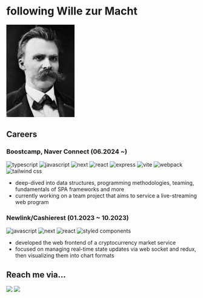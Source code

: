 # following Wille zur Macht

<img width="180" src="https://github.com/WilleLee/docs/blob/main/assets/Nietzsche%20187a.jpg?raw=true" />


<!-- 📝 [개발이력서](https://vanilla-wizard-5ea.notion.site/Readable-Code-Stable-Maintenance-1620cf204dbf49ac988e1d9337d7b341) -->

## Careers

### Boostcamp, Naver Connect (06.2024 ~)

![typescript](https://img.shields.io/badge/TypeScript-3178C6?style=flat-square&logo=TypeScript&logoColor=FFFFFF)
![javascript](https://img.shields.io/badge/JavaScript-F7DF1E?style=flat-square&logo=JavaScript&logoColor=000000)
![next](https://img.shields.io/badge/Next-000000?style=flat-square&logo=Next.js&logoColor=FFFFFF)
![react](https://img.shields.io/badge/React-61DAFB?style=flat-square&logo=React&logoColor=000000)
![express](https://img.shields.io/badge/Express-000000?style=flat-square&logo=Express&logoColor=FFFFFF)
![vite](https://img.shields.io/badge/Vite-646CFF?style=flat-square&logo=Vite&logoColor=FFFFFF)
![webpack](https://img.shields.io/badge/Webpack-8DD6F9?style=flat-square&logo=Webpack&logoColor=000000)
![tailwind css](https://img.shields.io/badge/TailwindCSS-06B6D4?style=flat-square&logo=tailwindcss&logoColor=FFFFFF)

- deep-dived into data structures, programming methodologies, teaming, fundamentals of SPA frameworks and more
- currently working on a team project that aims to service a live-streaming web program

### Newlink/Cashierest (01.2023 ~ 10.2023)

![javascript](https://img.shields.io/badge/JavaScript-F7DF1E?style=flat-square&logo=JavaScript&logoColor=000000)
![next](https://img.shields.io/badge/Next-000000?style=flat-square&logo=Next.js&logoColor=FFFFFF)
![react](https://img.shields.io/badge/React-61DAFB?style=flat-square&logo=React&logoColor=000000)
![styled components](https://img.shields.io/badge/StyledComponents-DB7093?style=flat-square&logo=StyledComponents&logoColor=FFFFFF)

- developed the web frontend of a cryptocurrency market service
- focused on managing real-time state updates via web socket and redux, then visualizing them into chart formats

<!--
next
![next](https://img.shields.io/badge/Next-000000?style=flat-square&logo=Next.js&logoColor=FFFFFF)
react
![react](https://img.shields.io/badge/React-61DAFB?style=flat-square&logo=React&logoColor=000000)
css
![css](https://img.shields.io/badge/CSS-1572B6?style=flat-square&logo=CSS3&logoColor=FFFFFF)
javascript
![javascript](https://img.shields.io/badge/JavaScript-F7DF1E?style=flat-square&logo=JavaScript&logoColor=000000)
typescript
![typescript](https://img.shields.io/badge/TypeScript-3178C6?style=flat-square&logo=TypeScript&logoColor=FFFFFF)
@emotion
![emotion](https://img.shields.io/badge/@emotion-DB7093?style=flat-square&logoColor=FFFFFF)
vite
![vite](https://img.shields.io/badge/Vite-646CFF?style=flat-square&logo=Vite&logoColor=FFFFFF)
MongoDB
![mongo database](https://img.shields.io/badge/MongoDB-47A248?style=flat-square&logo=MongoDB&logoColor=FFFFFF)
recoil
![recoil](https://img.shields.io/badge/Recoil-3578E5?style=flat-square&logo=Recoil&logoColor=FFFFFF)
zustand
![zustand](https://img.shields.io/badge/Zustand-453F39?style=flat-square&logoColor=FFFFFF)
swr
![swr](https://img.shields.io/badge/SWR-000000?style=flat-square&logo=SWR&logoColor=FFFFFF)
vitest
![vitest](https://img.shields.io/badge/Vitest-6E9F18?style=flat-square&logo=Vitest&logoColor=FFFFFF)
vercel
![vercel](https://img.shields.io/badge/Vercel-000000?style=flat-square&logo=Vercel&logoColor=FFFFFF)
github actions
![github actions](https://img.shields.io/badge/Actions-2088FF?style=flat-square&logo=githubactions&logoColor=FFFFFF)
tailwind css
![tailwind css](https://img.shields.io/badge/TailwindCSS-06B6D4?style=flat-square&logo=tailwindcss&logoColor=FFFFFF)

#2088FF

-->

<!--
---

### What I use

Languages | Speciality
|---|---|
![a](https://img.shields.io/badge/JavaScript-F7DF1E?style=flat-square&logo=JavaScript&logoColor=000000) ![b](https://img.shields.io/badge/TypeScript-3178C6?style=flat-square&logo=TypeScript&logoColor=FFFFFF) ![c](https://img.shields.io/badge/SCSS-CC6699?style=flat-square&logo=Sass&logoColor=FFFFFF) | ![a](https://img.shields.io/badge/React.js-61DAFB?style=flat-square&logo=React&logoColor=000000) ![b](https://img.shields.io/badge/Next.js-000000?style=flat-square&logo=Next.js&logoColor=FFFFFF) 

-->

## Reach me via&hellip;

<!--
<a href="https://www.instagram.com/wille_lee_reactive/" target="_blank"><img src="https://img.shields.io/badge/Instagram-E4405F?style=flat-square&logo=Instagram&logoColor=FFFFFF"/></a>
-->
<a href="mailto:1992season@gmail.com" target="_blank"><img src="https://img.shields.io/badge/1992season@gmail.com-EA4335?style=flat-square&logo=Gmail&logoColor=FFFFFF"/></a>
<a href="https://www.instagram.com/wille_lee_reactive/" target="_blank"><img src="https://img.shields.io/badge/LinkedIn-0A66C2?style=flat-square&logo=LinkedIn&logoColor=FFFFFF"/></a>
<!--
<a href="https://github.com/WilleLee" target="_blank"><img src="https://img.shields.io/badge/GitHub-181717?style=flat-square&logo=GitHub&logoColor=FFFFFF"/></a>
<a href="https://medium.com/@1992season" target="_blank"><img src="https://img.shields.io/badge/Medium-000000?style=flat-square&logo=Medium&logoColor=FFFFFF"/></a>
-->

<!--
---


![Anurag's GitHub stats](https://github-readme-stats.vercel.app/api?username=WilleLee&show_icons=true&theme=dark)
-->

